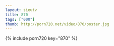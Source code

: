 ```yaml
--- 
layout: sieutv
title: 870
tags: ["000"]
thumb: http://porn720.net/video/870/poster.jpg
---
```

{% include porn720 key="870" %} 
